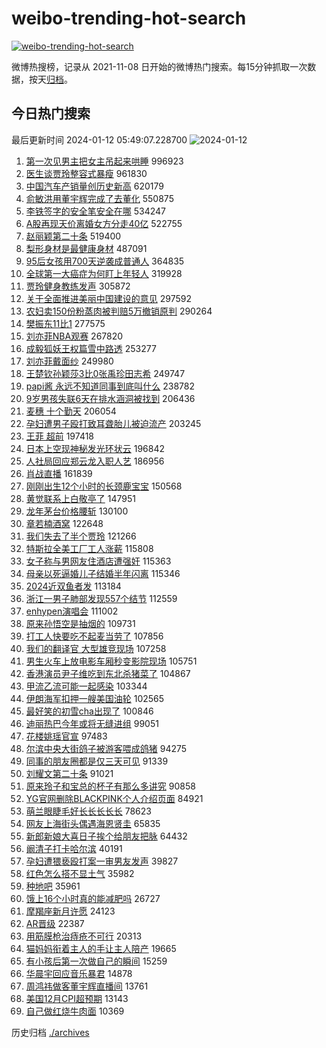 # weibo-trending-hot-search

[![weibo-trending-hot-search](https://github.com/ameizi/weibo-trending-hot-search/actions/workflows/ci.yml/badge.svg)](https://github.com/ameizi/weibo-trending-hot-search/actions/workflows/ci.yml)

微博热搜榜，记录从 2021-11-08 日开始的微博热门搜索。每15分钟抓取一次数据，按天[归档](./archives)。

## 今日热门搜索

<!-- BEGIN --> 
最后更新时间 2024-01-12 05:49:07.228700 
![2024-01-12](https://imgs-storage.s3.us-east-005.backblazeb2.com/20240112/2024-01-12.png?versionId=4_z8fbbed132d73df8689c40f13_f106649d6dee90ecb_d20240111_m214907_c005_v0501011_t0042_u01705009747117) 
1. [第一次见男主把女主吊起来哄睡](https://s.weibo.com/weibo?q=%E7%AC%AC%E4%B8%80%E6%AC%A1%E8%A7%81%E7%94%B7%E4%B8%BB%E6%8A%8A%E5%A5%B3%E4%B8%BB%E5%90%8A%E8%B5%B7%E6%9D%A5%E5%93%84%E7%9D%A1&t=31&band_rank=2&Refer=top) 996923
1. [医生谈贾玲整容式暴瘦](https://s.weibo.com/weibo?q=%23%E5%8C%BB%E7%94%9F%E8%B0%88%E8%B4%BE%E7%8E%B2%E6%95%B4%E5%AE%B9%E5%BC%8F%E6%9A%B4%E7%98%A6%23&t=31&band_rank=1&Refer=top) 961830
1. [中国汽车产销量创历史新高](https://s.weibo.com/weibo?q=%23%E4%B8%AD%E5%9B%BD%E6%B1%BD%E8%BD%A6%E4%BA%A7%E9%94%80%E9%87%8F%E5%88%9B%E5%8E%86%E5%8F%B2%E6%96%B0%E9%AB%98%23&t=31&band_rank=3&Refer=top) 620179
1. [俞敏洪用董宇辉完成了去董化](https://s.weibo.com/weibo?q=%23%E4%BF%9E%E6%95%8F%E6%B4%AA%E7%94%A8%E8%91%A3%E5%AE%87%E8%BE%89%E5%AE%8C%E6%88%90%E4%BA%86%E5%8E%BB%E8%91%A3%E5%8C%96%23&t=31&band_rank=4&Refer=top) 550875
1. [李铁签字的安全笔安全在哪](https://s.weibo.com/weibo?q=%23%E6%9D%8E%E9%93%81%E7%AD%BE%E5%AD%97%E7%9A%84%E5%AE%89%E5%85%A8%E7%AC%94%E5%AE%89%E5%85%A8%E5%9C%A8%E5%93%AA%23&t=31&band_rank=5&Refer=top) 534247
1. [A股再现天价离婚女方分走40亿](https://s.weibo.com/weibo?q=%23A%E8%82%A1%E5%86%8D%E7%8E%B0%E5%A4%A9%E4%BB%B7%E7%A6%BB%E5%A9%9A%E5%A5%B3%E6%96%B9%E5%88%86%E8%B5%B040%E4%BA%BF%23&t=31&band_rank=6&Refer=top) 522755
1. [赵丽颖第二十条](https://s.weibo.com/weibo?q=%23%E8%B5%B5%E4%B8%BD%E9%A2%96%E7%AC%AC%E4%BA%8C%E5%8D%81%E6%9D%A1%23&t=31&band_rank=7&Refer=top) 519400
1. [梨形身材是最健康身材](https://s.weibo.com/weibo?q=%23%E6%A2%A8%E5%BD%A2%E8%BA%AB%E6%9D%90%E6%98%AF%E6%9C%80%E5%81%A5%E5%BA%B7%E8%BA%AB%E6%9D%90%23&t=31&band_rank=8&Refer=top) 487091
1. [95后女孩用700天逆袭成普通人](https://s.weibo.com/weibo?q=95%E5%90%8E%E5%A5%B3%E5%AD%A9%E7%94%A8700%E5%A4%A9%E9%80%86%E8%A2%AD%E6%88%90%E6%99%AE%E9%80%9A%E4%BA%BA&t=31&band_rank=12&Refer=top) 364835
1. [全球第一大癌症为何盯上年轻人](https://s.weibo.com/weibo?q=%23%E5%85%A8%E7%90%83%E7%AC%AC%E4%B8%80%E5%A4%A7%E7%99%8C%E7%97%87%E4%B8%BA%E4%BD%95%E7%9B%AF%E4%B8%8A%E5%B9%B4%E8%BD%BB%E4%BA%BA%23&t=31&band_rank=9&Refer=top) 319928
1. [贾玲健身教练发声](https://s.weibo.com/weibo?q=%23%E8%B4%BE%E7%8E%B2%E5%81%A5%E8%BA%AB%E6%95%99%E7%BB%83%E5%8F%91%E5%A3%B0%23&t=31&band_rank=11&Refer=top) 305872
1. [关于全面推进美丽中国建设的意见](https://s.weibo.com/weibo?q=%23%E5%85%B3%E4%BA%8E%E5%85%A8%E9%9D%A2%E6%8E%A8%E8%BF%9B%E7%BE%8E%E4%B8%BD%E4%B8%AD%E5%9B%BD%E5%BB%BA%E8%AE%BE%E7%9A%84%E6%84%8F%E8%A7%81%23&t=31&band_rank=3&Refer=top) 297592
1. [农妇卖150份粉蒸肉被判赔5万撤销原判](https://s.weibo.com/weibo?q=%23%E5%86%9C%E5%A6%87%E5%8D%96150%E4%BB%BD%E7%B2%89%E8%92%B8%E8%82%89%E8%A2%AB%E5%88%A4%E8%B5%945%E4%B8%87%E6%92%A4%E9%94%80%E5%8E%9F%E5%88%A4%23&t=31&band_rank=21&Refer=top) 290264
1. [樊振东11比1](https://s.weibo.com/weibo?q=%23%E6%A8%8A%E6%8C%AF%E4%B8%9C11%E6%AF%941%23&t=31&band_rank=13&Refer=top) 277575
1. [刘亦菲NBA观赛](https://s.weibo.com/weibo?q=%23%E5%88%98%E4%BA%A6%E8%8F%B2NBA%E8%A7%82%E8%B5%9B%23&t=31&band_rank=10&Refer=top) 267820
1. [成毅狐妖王权篇雪中路透](https://s.weibo.com/weibo?q=%23%E6%88%90%E6%AF%85%E7%8B%90%E5%A6%96%E7%8E%8B%E6%9D%83%E7%AF%87%E9%9B%AA%E4%B8%AD%E8%B7%AF%E9%80%8F%23&t=31&band_rank=14&Refer=top) 253277
1. [刘亦菲戴面纱](https://s.weibo.com/weibo?q=%23%E5%88%98%E4%BA%A6%E8%8F%B2%E6%88%B4%E9%9D%A2%E7%BA%B1%23&t=31&band_rank=15&Refer=top) 249980
1. [王楚钦孙颖莎3比0张禹珍田志希](https://s.weibo.com/weibo?q=%23%E7%8E%8B%E6%A5%9A%E9%92%A6%E5%AD%99%E9%A2%96%E8%8E%8E3%E6%AF%940%E5%BC%A0%E7%A6%B9%E7%8F%8D%E7%94%B0%E5%BF%97%E5%B8%8C%23&t=31&band_rank=23&Refer=top) 249747
1. [papi酱 永远不知道同事到底叫什么](https://s.weibo.com/weibo?q=papi%E9%85%B1%20%E6%B0%B8%E8%BF%9C%E4%B8%8D%E7%9F%A5%E9%81%93%E5%90%8C%E4%BA%8B%E5%88%B0%E5%BA%95%E5%8F%AB%E4%BB%80%E4%B9%88&t=31&band_rank=16&Refer=top) 238782
1. [9岁男孩失联6天在排水涵洞被找到](https://s.weibo.com/weibo?q=%239%E5%B2%81%E7%94%B7%E5%AD%A9%E5%A4%B1%E8%81%946%E5%A4%A9%E5%9C%A8%E6%8E%92%E6%B0%B4%E6%B6%B5%E6%B4%9E%E8%A2%AB%E6%89%BE%E5%88%B0%23&t=31&band_rank=17&Refer=top) 206436
1. [麦穗 十个勤天](https://s.weibo.com/weibo?q=%E9%BA%A6%E7%A9%97%20%E5%8D%81%E4%B8%AA%E5%8B%A4%E5%A4%A9&t=31&band_rank=18&Refer=top) 206054
1. [孕妇遭男子殴打致耳聋胎儿被迫流产](https://s.weibo.com/weibo?q=%23%E5%AD%95%E5%A6%87%E9%81%AD%E7%94%B7%E5%AD%90%E6%AE%B4%E6%89%93%E8%87%B4%E8%80%B3%E8%81%8B%E8%83%8E%E5%84%BF%E8%A2%AB%E8%BF%AB%E6%B5%81%E4%BA%A7%23&t=31&band_rank=19&Refer=top) 203245
1. [王菲 超前](https://s.weibo.com/weibo?q=%E7%8E%8B%E8%8F%B2%20%E8%B6%85%E5%89%8D&t=31&band_rank=20&Refer=top) 197418
1. [日本上空现神秘发光环状云](https://s.weibo.com/weibo?q=%23%E6%97%A5%E6%9C%AC%E4%B8%8A%E7%A9%BA%E7%8E%B0%E7%A5%9E%E7%A7%98%E5%8F%91%E5%85%89%E7%8E%AF%E7%8A%B6%E4%BA%91%23&t=31&band_rank=22&Refer=top) 196842
1. [人社局回应郑云龙入职人艺](https://s.weibo.com/weibo?q=%23%E4%BA%BA%E7%A4%BE%E5%B1%80%E5%9B%9E%E5%BA%94%E9%83%91%E4%BA%91%E9%BE%99%E5%85%A5%E8%81%8C%E4%BA%BA%E8%89%BA%23&t=31&band_rank=24&Refer=top) 186956
1. [肖战直播](https://s.weibo.com/weibo?q=%E8%82%96%E6%88%98%E7%9B%B4%E6%92%AD&t=31&band_rank=25&Refer=top) 161839
1. [刚刚出生12个小时的长颈鹿宝宝](https://s.weibo.com/weibo?q=%E5%88%9A%E5%88%9A%E5%87%BA%E7%94%9F12%E4%B8%AA%E5%B0%8F%E6%97%B6%E7%9A%84%E9%95%BF%E9%A2%88%E9%B9%BF%E5%AE%9D%E5%AE%9D&t=31&band_rank=26&Refer=top) 150568
1. [黄觉联系上白敬亭了](https://s.weibo.com/weibo?q=%23%E9%BB%84%E8%A7%89%E8%81%94%E7%B3%BB%E4%B8%8A%E7%99%BD%E6%95%AC%E4%BA%AD%E4%BA%86%23&t=31&band_rank=27&Refer=top) 147951
1. [龙年茅台价格腰斩](https://s.weibo.com/weibo?q=%23%E9%BE%99%E5%B9%B4%E8%8C%85%E5%8F%B0%E4%BB%B7%E6%A0%BC%E8%85%B0%E6%96%A9%23&t=31&band_rank=28&Refer=top) 130100
1. [章若楠酒窝](https://s.weibo.com/weibo?q=%23%E7%AB%A0%E8%8B%A5%E6%A5%A0%E9%85%92%E7%AA%9D%23&t=31&band_rank=20&Refer=top) 122648
1. [我们失去了半个贾玲](https://s.weibo.com/weibo?q=%E6%88%91%E4%BB%AC%E5%A4%B1%E5%8E%BB%E4%BA%86%E5%8D%8A%E4%B8%AA%E8%B4%BE%E7%8E%B2&t=31&band_rank=29&Refer=top) 121266
1. [特斯拉全美工厂工人涨薪](https://s.weibo.com/weibo?q=%23%E7%89%B9%E6%96%AF%E6%8B%89%E5%85%A8%E7%BE%8E%E5%B7%A5%E5%8E%82%E5%B7%A5%E4%BA%BA%E6%B6%A8%E8%96%AA%23&t=31&band_rank=30&Refer=top) 115808
1. [女子称与男网友住酒店遭强奸](https://s.weibo.com/weibo?q=%23%E5%A5%B3%E5%AD%90%E7%A7%B0%E4%B8%8E%E7%94%B7%E7%BD%91%E5%8F%8B%E4%BD%8F%E9%85%92%E5%BA%97%E9%81%AD%E5%BC%BA%E5%A5%B8%23&t=31&band_rank=31&Refer=top) 115363
1. [母亲以死逼婚儿子结婚半年闪离](https://s.weibo.com/weibo?q=%23%E6%AF%8D%E4%BA%B2%E4%BB%A5%E6%AD%BB%E9%80%BC%E5%A9%9A%E5%84%BF%E5%AD%90%E7%BB%93%E5%A9%9A%E5%8D%8A%E5%B9%B4%E9%97%AA%E7%A6%BB%23&t=31&band_rank=32&Refer=top) 115346
1. [2024近双鱼者发](https://s.weibo.com/weibo?q=2024%E8%BF%91%E5%8F%8C%E9%B1%BC%E8%80%85%E5%8F%91&t=31&band_rank=33&Refer=top) 113184
1. [浙江一男子肺部发现557个结节](https://s.weibo.com/weibo?q=%23%E6%B5%99%E6%B1%9F%E4%B8%80%E7%94%B7%E5%AD%90%E8%82%BA%E9%83%A8%E5%8F%91%E7%8E%B0557%E4%B8%AA%E7%BB%93%E8%8A%82%23&t=31&band_rank=34&Refer=top) 112559
1. [enhypen演唱会](https://s.weibo.com/weibo?q=enhypen%E6%BC%94%E5%94%B1%E4%BC%9A&t=31&band_rank=35&Refer=top) 111002
1. [原来孙悟空是抽烟的](https://s.weibo.com/weibo?q=%E5%8E%9F%E6%9D%A5%E5%AD%99%E6%82%9F%E7%A9%BA%E6%98%AF%E6%8A%BD%E7%83%9F%E7%9A%84&t=31&band_rank=36&Refer=top) 109731
1. [打工人快要吃不起麦当劳了](https://s.weibo.com/weibo?q=%23%E6%89%93%E5%B7%A5%E4%BA%BA%E5%BF%AB%E8%A6%81%E5%90%83%E4%B8%8D%E8%B5%B7%E9%BA%A6%E5%BD%93%E5%8A%B3%E4%BA%86%23&t=31&band_rank=37&Refer=top) 107856
1. [我们的翻译官 大型雄竞现场](https://s.weibo.com/weibo?q=%E6%88%91%E4%BB%AC%E7%9A%84%E7%BF%BB%E8%AF%91%E5%AE%98%20%E5%A4%A7%E5%9E%8B%E9%9B%84%E7%AB%9E%E7%8E%B0%E5%9C%BA&t=31&band_rank=50&Refer=top) 107258
1. [男生火车上放电影车厢秒变影院现场](https://s.weibo.com/weibo?q=%23%E7%94%B7%E7%94%9F%E7%81%AB%E8%BD%A6%E4%B8%8A%E6%94%BE%E7%94%B5%E5%BD%B1%E8%BD%A6%E5%8E%A2%E7%A7%92%E5%8F%98%E5%BD%B1%E9%99%A2%E7%8E%B0%E5%9C%BA%23&t=31&band_rank=38&Refer=top) 105751
1. [香港演员尹子维吃到东北杀猪菜了](https://s.weibo.com/weibo?q=%23%E9%A6%99%E6%B8%AF%E6%BC%94%E5%91%98%E5%B0%B9%E5%AD%90%E7%BB%B4%E5%90%83%E5%88%B0%E4%B8%9C%E5%8C%97%E6%9D%80%E7%8C%AA%E8%8F%9C%E4%BA%86%23&t=31&band_rank=39&Refer=top) 104867
1. [甲流乙流可能一起感染](https://s.weibo.com/weibo?q=%23%E7%94%B2%E6%B5%81%E4%B9%99%E6%B5%81%E5%8F%AF%E8%83%BD%E4%B8%80%E8%B5%B7%E6%84%9F%E6%9F%93%23&t=31&band_rank=40&Refer=top) 103344
1. [伊朗海军扣押一艘美国油轮](https://s.weibo.com/weibo?q=%23%E4%BC%8A%E6%9C%97%E6%B5%B7%E5%86%9B%E6%89%A3%E6%8A%BC%E4%B8%80%E8%89%98%E7%BE%8E%E5%9B%BD%E6%B2%B9%E8%BD%AE%23&t=31&band_rank=41&Refer=top) 102565
1. [最好笑的初雪cha出现了](https://s.weibo.com/weibo?q=%E6%9C%80%E5%A5%BD%E7%AC%91%E7%9A%84%E5%88%9D%E9%9B%AAcha%E5%87%BA%E7%8E%B0%E4%BA%86&t=31&band_rank=42&Refer=top) 100846
1. [迪丽热巴今年或将无缝进组](https://s.weibo.com/weibo?q=%23%E8%BF%AA%E4%B8%BD%E7%83%AD%E5%B7%B4%E4%BB%8A%E5%B9%B4%E6%88%96%E5%B0%86%E6%97%A0%E7%BC%9D%E8%BF%9B%E7%BB%84%23&t=31&band_rank=43&Refer=top) 99051
1. [花楼姚瑶官宣](https://s.weibo.com/weibo?q=%E8%8A%B1%E6%A5%BC%E5%A7%9A%E7%91%B6%E5%AE%98%E5%AE%A3&t=31&band_rank=44&Refer=top) 97483
1. [尔滨中央大街鸽子被游客喂成鸽猪](https://s.weibo.com/weibo?q=%23%E5%B0%94%E6%BB%A8%E4%B8%AD%E5%A4%AE%E5%A4%A7%E8%A1%97%E9%B8%BD%E5%AD%90%E8%A2%AB%E6%B8%B8%E5%AE%A2%E5%96%82%E6%88%90%E9%B8%BD%E7%8C%AA%23&t=31&band_rank=45&Refer=top) 94275
1. [同事的朋友圈都是仅三天可见](https://s.weibo.com/weibo?q=%23%E5%90%8C%E4%BA%8B%E7%9A%84%E6%9C%8B%E5%8F%8B%E5%9C%88%E9%83%BD%E6%98%AF%E4%BB%85%E4%B8%89%E5%A4%A9%E5%8F%AF%E8%A7%81%23&t=31&band_rank=46&Refer=top) 91339
1. [刘耀文第二十条](https://s.weibo.com/weibo?q=%E5%88%98%E8%80%80%E6%96%87%E7%AC%AC%E4%BA%8C%E5%8D%81%E6%9D%A1&t=31&band_rank=47&Refer=top) 91021
1. [原来玲子和宝总的杯子有那么多讲究](https://s.weibo.com/weibo?q=%E5%8E%9F%E6%9D%A5%E7%8E%B2%E5%AD%90%E5%92%8C%E5%AE%9D%E6%80%BB%E7%9A%84%E6%9D%AF%E5%AD%90%E6%9C%89%E9%82%A3%E4%B9%88%E5%A4%9A%E8%AE%B2%E7%A9%B6&t=31&band_rank=48&Refer=top) 90858
1. [YG官网删除BLACKPINK个人介绍页面](https://s.weibo.com/weibo?q=%23YG%E5%AE%98%E7%BD%91%E5%88%A0%E9%99%A4BLACKPINK%E4%B8%AA%E4%BA%BA%E4%BB%8B%E7%BB%8D%E9%A1%B5%E9%9D%A2%23&t=31&band_rank=49&Refer=top) 84921
1. [萌兰眼睫毛好长长长长长](https://s.weibo.com/weibo?q=%23%E8%90%8C%E5%85%B0%E7%9C%BC%E7%9D%AB%E6%AF%9B%E5%A5%BD%E9%95%BF%E9%95%BF%E9%95%BF%E9%95%BF%E9%95%BF%23&t=31&band_rank=50&Refer=top) 78623
1. [网友上海街头偶遇海恩贤圭](https://s.weibo.com/weibo?q=%23%E7%BD%91%E5%8F%8B%E4%B8%8A%E6%B5%B7%E8%A1%97%E5%A4%B4%E5%81%B6%E9%81%87%E6%B5%B7%E6%81%A9%E8%B4%A4%E5%9C%AD%23&t=31&band_rank=23&Refer=top) 65835
1. [新郎新娘大喜日子挨个给朋友把脉](https://s.weibo.com/weibo?q=%23%E6%96%B0%E9%83%8E%E6%96%B0%E5%A8%98%E5%A4%A7%E5%96%9C%E6%97%A5%E5%AD%90%E6%8C%A8%E4%B8%AA%E7%BB%99%E6%9C%8B%E5%8F%8B%E6%8A%8A%E8%84%89%23&t=31&band_rank=44&Refer=top) 64432
1. [阚清子打卡哈尔滨](https://s.weibo.com/weibo?q=%23%E9%98%9A%E6%B8%85%E5%AD%90%E6%89%93%E5%8D%A1%E5%93%88%E5%B0%94%E6%BB%A8%23&t=31&band_rank=50&Refer=top) 40191
1. [孕妇遭猥亵殴打案一审男友发声](https://s.weibo.com/weibo?q=%23%E5%AD%95%E5%A6%87%E9%81%AD%E7%8C%A5%E4%BA%B5%E6%AE%B4%E6%89%93%E6%A1%88%E4%B8%80%E5%AE%A1%E7%94%B7%E5%8F%8B%E5%8F%91%E5%A3%B0%23&t=31&band_rank=47&Refer=top) 39827
1. [红色怎么搭不显土气](https://s.weibo.com/weibo?q=%E7%BA%A2%E8%89%B2%E6%80%8E%E4%B9%88%E6%90%AD%E4%B8%8D%E6%98%BE%E5%9C%9F%E6%B0%94&t=31&band_rank=44&Refer=top) 35982
1. [种地吧](https://s.weibo.com/weibo?q=%E7%A7%8D%E5%9C%B0%E5%90%A7&t=31&band_rank=48&Refer=top) 35961
1. [饿上16个小时真的能减肥吗](https://s.weibo.com/weibo?q=%23%E9%A5%BF%E4%B8%8A16%E4%B8%AA%E5%B0%8F%E6%97%B6%E7%9C%9F%E7%9A%84%E8%83%BD%E5%87%8F%E8%82%A5%E5%90%97%23&t=31&band_rank=35&Refer=top) 26727
1. [摩羯座新月许愿](https://s.weibo.com/weibo?q=%E6%91%A9%E7%BE%AF%E5%BA%A7%E6%96%B0%E6%9C%88%E8%AE%B8%E6%84%BF&t=31&band_rank=49&Refer=top) 24123
1. [AR晋级](https://s.weibo.com/weibo?q=AR%E6%99%8B%E7%BA%A7&t=31&band_rank=49&Refer=top) 22387
1. [用筋膜枪治痔疮不可行](https://s.weibo.com/weibo?q=%23%E7%94%A8%E7%AD%8B%E8%86%9C%E6%9E%AA%E6%B2%BB%E7%97%94%E7%96%AE%E4%B8%8D%E5%8F%AF%E8%A1%8C%23&t=31&band_rank=45&Refer=top) 20313
1. [猫妈妈衔着主人的手让主人陪产](https://s.weibo.com/weibo?q=%23%E7%8C%AB%E5%A6%88%E5%A6%88%E8%A1%94%E7%9D%80%E4%B8%BB%E4%BA%BA%E7%9A%84%E6%89%8B%E8%AE%A9%E4%B8%BB%E4%BA%BA%E9%99%AA%E4%BA%A7%23&t=31&band_rank=50&Refer=top) 19665
1. [有小孩后第一次做自己的瞬间](https://s.weibo.com/weibo?q=%E6%9C%89%E5%B0%8F%E5%AD%A9%E5%90%8E%E7%AC%AC%E4%B8%80%E6%AC%A1%E5%81%9A%E8%87%AA%E5%B7%B1%E7%9A%84%E7%9E%AC%E9%97%B4&t=31&band_rank=45&Refer=top) 15259
1. [华晨宇回应音乐暴君](https://s.weibo.com/weibo?q=%23%E5%8D%8E%E6%99%A8%E5%AE%87%E5%9B%9E%E5%BA%94%E9%9F%B3%E4%B9%90%E6%9A%B4%E5%90%9B%23&t=31&band_rank=50&Refer=top) 14878
1. [周鸿祎做客董宇辉直播间](https://s.weibo.com/weibo?q=%E5%91%A8%E9%B8%BF%E7%A5%8E%E5%81%9A%E5%AE%A2%E8%91%A3%E5%AE%87%E8%BE%89%E7%9B%B4%E6%92%AD%E9%97%B4&t=31&band_rank=44&Refer=top) 13761
1. [美国12月CPI超预期](https://s.weibo.com/weibo?q=%23%E7%BE%8E%E5%9B%BD12%E6%9C%88CPI%E8%B6%85%E9%A2%84%E6%9C%9F%23&t=31&band_rank=50&Refer=top) 13143
1. [自己做红烧牛肉面](https://s.weibo.com/weibo?q=%E8%87%AA%E5%B7%B1%E5%81%9A%E7%BA%A2%E7%83%A7%E7%89%9B%E8%82%89%E9%9D%A2&t=31&band_rank=49&Refer=top) 10369
<!-- END -->

历史归档 [./archives](./archives)

